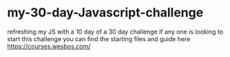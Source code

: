 # my-30-day-Javascript-challenge
refreshing my JS with a 10 day of a 30 day challenge
if any one is looking to start this challenge you can find the starting files and guide here https://courses.wesbos.com/





 
